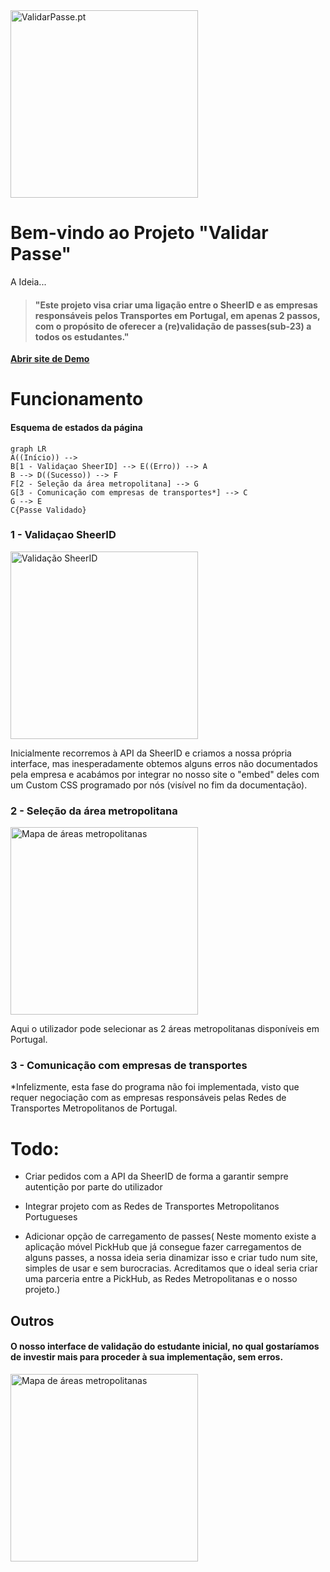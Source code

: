 
<img src="https://validarpasse.pt/static/media/logo-vp-back-transparent.2116894b6156fa326fa0.png" alt="ValidarPasse.pt" style="width:300px;"/>

# Bem-vindo ao Projeto "Validar Passe"

A Ideia...

> #### "Este projeto visa criar uma ligação entre o SheerID e as empresas responsáveis pelos Transportes em Portugal, em apenas 2 passos, com o propósito de oferecer a (re)validação de passes(sub-23) a todos os estudantes."

**[Abrir site de Demo](https://validarpasse.pt)**

# Funcionamento

#### Esquema de estados da página

```mermaid
graph LR
A((Início)) -->
B[1 - Validaçao SheerID] --> E((Erro)) --> A
B --> D((Sucesso)) --> F
F[2 - Seleção da área metropolitana] --> G
G[3 - Comunicação com empresas de transportes*] --> C
G --> E
C{Passe Validado}
```
### 1 - Validaçao SheerID
<img src="https://validarpasse.pt/images/sheerid-validarpasse.PNG" alt="Validação SheerID" style="width:300px;"/>

Inicialmente recorremos à API da SheerID e criamos a nossa própria interface, mas inesperadamente obtemos alguns erros não documentados pela empresa e acabámos por integrar no nosso site o "embed" deles com um Custom CSS programado por nós (visível no fim da documentação).

### 2 - Seleção da área metropolitana
<img src="https://validarpasse.pt/images/mapa-validarpasse.PNG" alt="Mapa de áreas metropolitanas" style="width:300px;"/>

Aqui o utilizador pode selecionar as 2 áreas metropolitanas disponíveis em Portugal.

### 3 - Comunicação com empresas de transportes
*Infelizmente, esta fase do programa não foi implementada, visto que requer negociação com as empresas responsáveis pelas Redes de Transportes Metropolitanos de Portugal.

# Todo:
- Criar pedidos com a API da SheerID de forma a garantir sempre autentição por parte do utilizador

- Integrar projeto com as Redes de Transportes Metropolitanos Portugueses

- Adicionar opção de carregamento de passes( Neste momento existe a aplicação móvel PickHub que já consegue fazer carregamentos de alguns passes, a nossa ideia seria dinamizar isso e criar tudo num site, simples de usar e sem burocracias. Acreditamos que o ideal seria criar uma parceria entre a PickHub, as Redes Metropolitanas e o nosso projeto.)

## Outros

#### O nosso interface de validação do estudante inicial, no qual gostaríamos de investir mais para proceder à sua implementação, sem erros.

<img src="https://validarpasse.pt/images/old-validarpasse.PNG" alt="Mapa de áreas metropolitanas" style="width:300px;"/>
